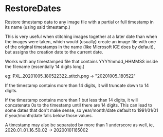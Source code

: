 # RestoreDates
Restore timestamp data to any image file with a partial or full timestamp in its name (using said timestamp.)

This is very useful when stitching images together at a later date than when the images were taken, which would (usually) create
an image file with one of the original timestamps in the name (like Microsoft ICE does by default), but assigns the creation date
to the current date.

Works with any timestamped file that contains YYYYmmdd_HHMMSS inside the filename (essentially 14 digits long.)

eg: PXL_20201005_180522322_stitch.png -> "20201005_180522"

If the timestamp contains more than 14 digits, it will truncate down to 14 digits.

If the timestamp contains more than 1 but less than 14 digits, it will concatenate 0s to the timestamp until there are 14 digits.
This can lead to some dates that don't make sense, so year/month/date default to 1991/01/01 if year/month/date falls below those values.

A timestamp may also be separated by more than 1 underscore as well, ie, 2020_01_01_16_50_02 -> 20200101165002
